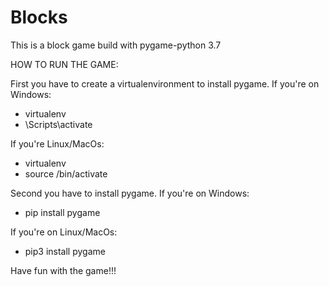 # Blocks
This is a block game build with pygame-python 3.7

HOW TO RUN THE GAME:

First you have to create a virtualenvironment to install pygame.
If you're on Windows:
- virtualenv <the name of virualenv>
- <the name of virtualenv>\Scripts\activate

If you're Linux/MacOs:
- virtualenv <the name of virualenv>
- source <the name of virualenv>/bin/activate

Second you have to install pygame.
If you're on Windows:
- pip install pygame

If you're on Linux/MacOs:
- pip3 install pygame

Have fun with the game!!!
